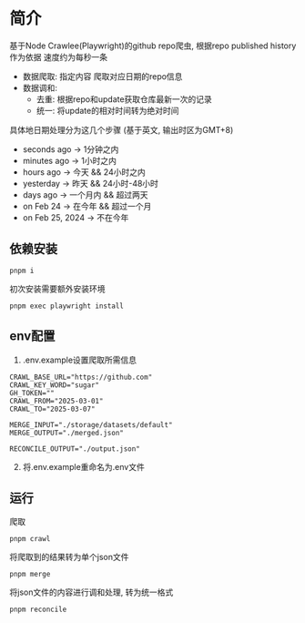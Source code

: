 # 简介
基于Node Crawlee(Playwright)的github repo爬虫, 根据repo published history作为依据
速度约为每秒一条

- 数据爬取: 指定内容 爬取对应日期的repo信息
- 数据调和:
  - 去重: 根据repo和update获取仓库最新一次的记录
  - 统一: 将update的相对时间转为绝对时间

具体地日期处理分为这几个步骤 (基于英文, 输出时区为GMT+8)
- seconds ago -> 1分钟之内
- minutes ago -> 1小时之内
- hours ago -> 今天 && 24小时之内
- yesterday -> 昨天 && 24小时-48小时
- days ago -> 一个月内 && 超过两天
- on Feb 24 -> 在今年 && 超过一个月
- on Feb 25, 2024 -> 不在今年
## 依赖安装
```
pnpm i
```

初次安装需要额外安装环境
```
pnpm exec playwright install
```

## env配置
1. .env.example设置爬取所需信息
```
CRAWL_BASE_URL="https://github.com"
CRAWL_KEY_WORD="sugar"
GH_TOKEN=""
CRAWL_FROM="2025-03-01"
CRAWL_TO="2025-03-07"

MERGE_INPUT="./storage/datasets/default"
MERGE_OUTPUT="./merged.json"

RECONCILE_OUTPUT="./output.json"
```

2. 将.env.example重命名为.env文件

## 运行
爬取
```
pnpm crawl
```

将爬取到的结果转为单个json文件
```
pnpm merge
```

将json文件的内容进行调和处理, 转为统一格式
```
pnpm reconcile
```